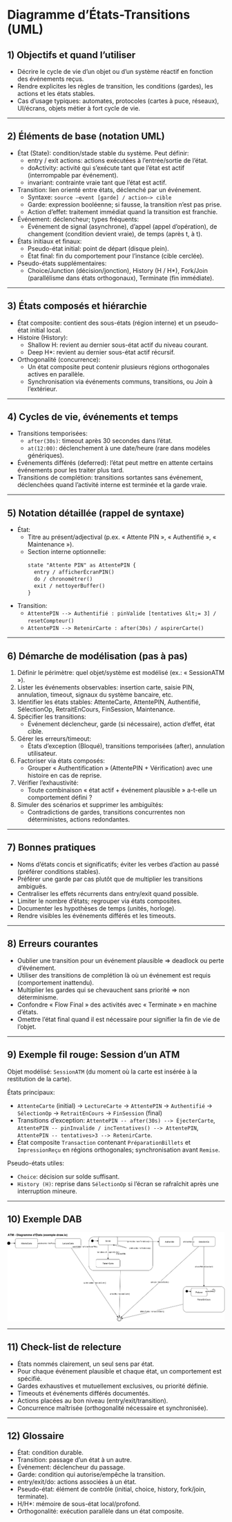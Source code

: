 # Diagramme d’États-Transitions (UML)

## 1) Objectifs et quand l’utiliser
- Décrire le cycle de vie d’un objet ou d’un système réactif en fonction des événements reçus.
- Rendre explicites les règles de transition, les conditions (gardes), les actions et les états stables.
- Cas d’usage typiques: automates, protocoles (cartes à puce, réseaux), UI/écrans, objets métier à fort cycle de vie.

---

## 2) Éléments de base (notation UML)
- État (State): condition/stade stable du système. Peut définir:
  - entry / exit actions: actions exécutées à l’entrée/sortie de l’état.
  - doActivity: activité qui s’exécute tant que l’état est actif (interrompable par événement).
  - invariant: contrainte vraie tant que l’état est actif.
- Transition: lien orienté entre états, déclenché par un événement.
  - Syntaxe: `source —event [garde] / action—> cible`
  - Garde: expression booléenne; si fausse, la transition n’est pas prise.
  - Action d’effet: traitement immédiat quand la transition est franchie.
- Événement: déclencheur; types fréquents:
  - Événement de signal (asynchrone), d’appel (appel d’opération), de changement (condition devient vraie), de temps (après t, à t).
- États initiaux et finaux:
  - Pseudo-état initial: point de départ (disque plein).
  - État final: fin du comportement pour l’instance (cible cerclée).
- Pseudo-états supplémentaires:
  - Choice/Junction (décision/jonction), History (H / H*), Fork/Join (parallélisme dans états orthogonaux), Terminate (fin immédiate).

---

## 3) États composés et hiérarchie
- État composite: contient des sous-états (région interne) et un pseudo-état initial local.
- Histoire (History):
  - Shallow H: revient au dernier sous-état actif du niveau courant.
  - Deep H*: revient au dernier sous-état actif récursif.
- Orthogonalité (concurrence):
  - Un état composite peut contenir plusieurs régions orthogonales actives en parallèle.
  - Synchronisation via événements communs, transitions, ou Join à l’extérieur.

---

## 4) Cycles de vie, événements et temps
- Transitions temporisées:
  - `after(30s)`: timeout après 30 secondes dans l’état.
  - `at(12:00)`: déclenchement à une date/heure (rare dans modèles génériques).
- Événements différés (deferred): l’état peut mettre en attente certains événements pour les traiter plus tard.
- Transitions de complétion: transitions sortantes sans événement, déclenchées quand l’activité interne est terminée et la garde vraie.

---

## 5) Notation détaillée (rappel de syntaxe)
- État:
  - Titre au présent/adjectival (p.ex. « Attente PIN », « Authentifié », « Maintenance »).
  - Section interne optionnelle:
    ```
    state "Attente PIN" as AttentePIN {
      entry / afficherÉcranPIN()
      do / chronométrer()
      exit / nettoyerBuffer()
    }
    ```
- Transition:
  - `AttentePIN --> Authentifié : pinValide [tentatives &lt;= 3] / resetCompteur()`
  - `AttentePIN --> RetenirCarte : after(30s) / aspirerCarte()`

---

## 6) Démarche de modélisation (pas à pas)
1) Définir le périmètre: quel objet/système est modélisé (ex.: « SessionATM »).
2) Lister les événements observables: insertion carte, saisie PIN, annulation, timeout, signaux du système bancaire, etc.
3) Identifier les états stables: AttenteCarte, AttentePIN, Authentifié, SélectionOp, RetraitEnCours, FinSession, Maintenance.
4) Spécifier les transitions:
   - Événement déclencheur, garde (si nécessaire), action d’effet, état cible.
5) Gérer les erreurs/timeout:
   - États d’exception (Bloqué), transitions temporisées (after), annulation utilisateur.
6) Factoriser via états composés:
   - Grouper « Authentification » (AttentePIN + Vérification) avec une histoire en cas de reprise.
7) Vérifier l’exhaustivité:
   - Toute combinaison « état actif + événement plausible » a-t-elle un comportement défini ?
8) Simuler des scénarios et supprimer les ambiguïtés:
   - Contradictions de gardes, transitions concurrentes non déterministes, actions redondantes.

---

## 7) Bonnes pratiques
- Noms d’états concis et significatifs; éviter les verbes d’action au passé (préférer conditions stables).
- Préférer une garde par cas plutôt que de multiplier les transitions ambiguës.
- Centraliser les effets récurrents dans entry/exit quand possible.
- Limiter le nombre d’états; regrouper via états composites.
- Documenter les hypothèses de temps (unités, horloge).
- Rendre visibles les événements différés et les timeouts.

---

## 8) Erreurs courantes
- Oublier une transition pour un événement plausible => deadlock ou perte d’événement.
- Utiliser des transitions de complétion là où un événement est requis (comportement inattendu).
- Multiplier les gardes qui se chevauchent sans priorité => non déterminisme.
- Confondre « Flow Final » des activités avec « Terminate » en machine d’états.
- Omettre l’état final quand il est nécessaire pour signifier la fin de vie de l’objet.

---

## 9) Exemple fil rouge: Session d’un ATM
Objet modélisé: `SessionATM` (du moment où la carte est insérée à la restitution de la carte).

États principaux:
- `AttenteCarte` (initial) → `LectureCarte` → `AttentePIN` → `Authentifié` → `SélectionOp` → `RetraitEnCours` → `FinSession` (final)
- Transitions d’exception: `AttentePIN -- after(30s) --> ÉjecterCarte`, `AttentePIN -- pinInvalide / incTentatives() --> AttentePIN`, `AttentePIN -- tentatives>3 --> RetenirCarte`.
- État composite `Transaction` contenant `PréparationBillets` et `ImpressionReçu` en régions orthogonales; synchronisation avant `Remise`.

Pseudo-états utiles:
- `Choice`: décision sur solde suffisant.
- `History (H)`: reprise dans `SélectionOp` si l’écran se rafraîchit après une interruption mineure.

---

## 10) Exemple DAB

![alt text](images/atm_state_example.drawio.png)

---

## 11) Check-list de relecture
- États nommés clairement, un seul sens par état.
- Pour chaque événement plausible et chaque état, un comportement est spécifié.
- Gardes exhaustives et mutuellement exclusives, ou priorité définie.
- Timeouts et événements différés documentés.
- Actions placées au bon niveau (entry/exit/transition).
- Concurrence maîtrisée (orthogonalité nécessaire et synchronisée).

---

## 12) Glossaire
- État: condition durable.
- Transition: passage d’un état à un autre.
- Événement: déclencheur du passage.
- Garde: condition qui autorise/empêche la transition.
- entry/exit/do: actions associées à un état.
- Pseudo-état: élément de contrôle (initial, choice, history, fork/join, terminate).
- H/H*: mémoire de sous-état local/profond.
- Orthogonalité: exécution parallèle dans un état composite.

